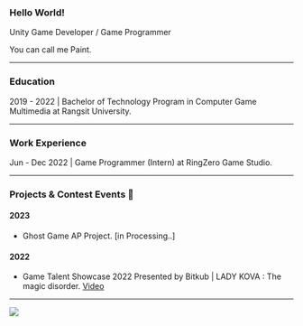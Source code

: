 ### Hello World!

Unity Game Developer / Game Programmer

You can call me Paint.

----
### Education
2019 - 2022 | Bachelor of Technology Program in Computer Game Multimedia at Rangsit University.

----
### Work Experience

Jun - Dec 2022 | Game Programmer (Intern) at RingZero Game Studio.

----
### Projects & Contest Events 🎯
#### 2023
- Ghost Game AP Project. [in Processing..]

#### 2022
- Game Talent Showcase 2022 Presented by Bitkub | LADY KOVA : The magic disorder. [Video](https://youtu.be/1_0N6UYaXuQ)

----
![](https://komarev.com/ghpvc/?username=Paint-Thanapat&style=flat-square&label=Visitors)
<!--
**Paint-Thanapat/Paint-Thanapat** is a ✨ _special_ ✨ repository because its `README.md` (this file) appears on your GitHub profile.

Here are some ideas to get you started:

- 🔭 I’m currently working on ...
- 🌱 I’m currently learning ...
- 👯 I’m looking to collaborate on ...
- 🤔 I’m looking for help with ...
- 💬 Ask me about ...
- 📫 How to reach me: ...
- 😄 Pronouns: ...
- ⚡ Fun fact: ...
-->
